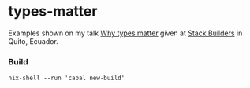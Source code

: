 types-matter
============

Examples shown on my talk [Why types matter](https://slides.com/volpegabriel/why-types-matter) given at [Stack Builders](https://www.stackbuilders.com/) in Quito, Ecuador.

### Build

```
nix-shell --run 'cabal new-build'
```

